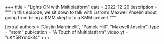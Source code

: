 +++
title = "Lights ON with Multiplatform"
date = 2022-12-20
description = """
In this episode, we sit down to talk with Lutron’s Maxwell Anselm about going from being a KMM skeptic to a KMM convert
"""

[extra]
authors = ["Justin Mancinelli", "Pamela Hill", "Maxwell Anselm"]
type = "atom"
publication = "A Touch of Multiplatform"
video_yt = "uKY5BYm0k34"
+++
